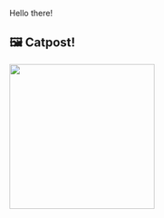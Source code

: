 Hello there!



## 🖼️ Catpost!

<sub>
    <img src="https://cdn2.thecatapi.com/images/r9xVy8TVm.jpg" height="256">
</sub>

